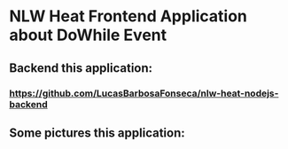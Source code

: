 # NLW Heat Frontend Application about DoWhile Event

## Backend this application:
### https://github.com/LucasBarbosaFonseca/nlw-heat-nodejs-backend

## Some pictures this application:
